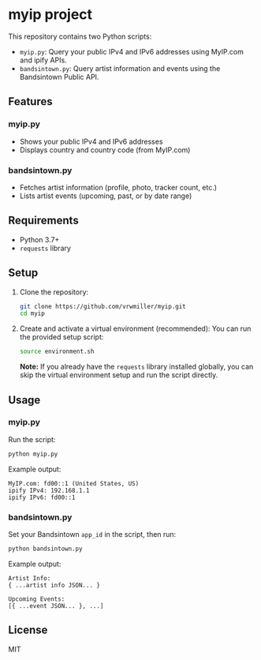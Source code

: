 
# myip project

This repository contains two Python scripts:

- `myip.py`: Query your public IPv4 and IPv6 addresses using MyIP.com and ipify APIs.
- `bandsintown.py`: Query artist information and events using the Bandsintown Public API.


## Features

### myip.py
- Shows your public IPv4 and IPv6 addresses
- Displays country and country code (from MyIP.com)

### bandsintown.py
- Fetches artist information (profile, photo, tracker count, etc.)
- Lists artist events (upcoming, past, or by date range)

## Requirements
- Python 3.7+
- `requests` library

## Setup
1. Clone the repository:
	```sh
	git clone https://github.com/vrwmiller/myip.git
	cd myip
	```
2. Create and activate a virtual environment (recommended):
	You can run the provided setup script:
	```sh
	source environment.sh
	```

	**Note:** If you already have the `requests` library installed globally, you can skip the virtual environment setup and run the script directly.


## Usage

### myip.py
Run the script:
```sh
python myip.py
```
Example output:
```
MyIP.com: fd00::1 (United States, US)
ipify IPv4: 192.168.1.1
ipify IPv6: fd00::1
```

### bandsintown.py
Set your Bandsintown `app_id` in the script, then run:
```sh
python bandsintown.py
```
Example output:
```
Artist Info:
{ ...artist info JSON... }

Upcoming Events:
[{ ...event JSON... }, ...]
```

## License
MIT

